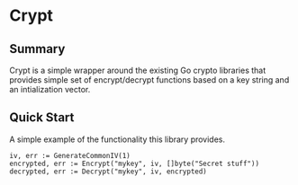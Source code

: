 # Crypt

## Summary
Crypt is a simple wrapper around the existing Go crypto libraries that
provides simple set of encrypt/decrypt functions based on a key string 
and an intialization vector.

## Quick Start
A simple example of the functionality this library provides.

```import "git.soma.salesforce.com/skendall/crypt"
iv, err := GenerateCommonIV(1)
encrypted, err := Encrypt("mykey", iv, []byte("Secret stuff"))
decrypted, err := Decrypt("mykey", iv, encrypted)
```